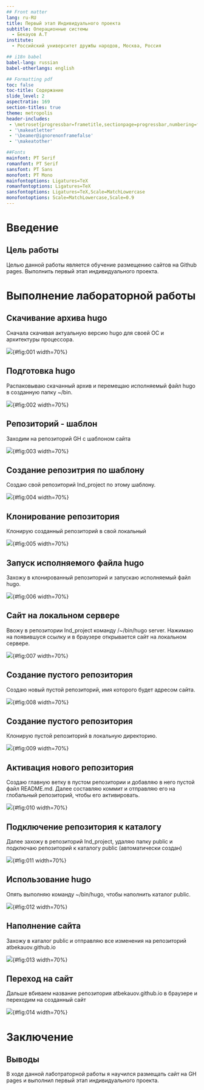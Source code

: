 ```yaml
---
## Front matter
lang: ru-RU
title: Первый этап Индивидуального проекта
subtitle: Операционные системы
  - Бекауов А.Т
institute:
  - Российский университет дружбы народов, Москва, Россия

## i18n babel
babel-lang: russian
babel-otherlangs: english

## Formatting pdf
toc: false
toc-title: Содержание
slide_level: 2
aspectratio: 169
section-titles: true
theme: metropolis
header-includes:
 - \metroset{progressbar=frametitle,sectionpage=progressbar,numbering=fraction}
 - '\makeatletter'
 - '\beamer@ignorenonframefalse'
 - '\makeatother'

##Fonts
mainfont: PT Serif
romanfont: PT Serif
sansfont: PT Sans
monofont: PT Mono
mainfontoptions: Ligatures=TeX
romanfontoptions: Ligatures=TeX
sansfontoptions: Ligatures=TeX,Scale=MatchLowercase
monofontoptions: Scale=MatchLowercase,Scale=0.9
---
```


# Введение

## Цель работы

Целью данной работы является обучение размещению сайтов на Github pages. Выполнить первый этап индивидуального проекта.


# Выполнение лабораторной работы

## Скачивание архива hugo

Сначала скачивая актуальную версию hugo для своей ОС и архитектуры процессора.

![](image/1.png){#fig:001 width=70%}

## Подготовка hugo

Распаковываю скачанный архив и перемещаю исполняемый файл hugo в созданную папку ~/bin.

![](image/2.png){#fig:002 width=70%}

## Репозиторий - шаблон

Заходим на репозиторий GH с шаблоном сайта

![](image/3.png){#fig:003 width=70%}

## Создание репозитрия по шаблону

Создаю свой репозиторий Ind_project по этому шаблону.

![](image/4.png){#fig:004 width=70%}

## Клонирование репозитория

Клонирую созданный репозиторий в свой локальный

![](image/5.png){#fig:005 width=70%}

## Запуск исполняемого файла hugo

Захожу в клонированный репозиторий и запускаю исполняемый файл hugo. 

![](image/6.png){#fig:006 width=70%}

## Сайт на локальном сервере

Ввожу в репозитории Ind_project команду /~/bin/hugo server. Нажимаю на появившуся ссылку и в браузере открывается сайт на локальном сервере.

![](image/7.png){#fig:007 width=70%}

## Создание пустого репозитория

Создаю новый пустой репозиторий, имя которого будет адресом сайта.

![](image/8.png){#fig:008 width=70%}

## Создание пустого репозитория

Клонирую пустой репозиторий в локальную директорию.

![](image/9.png){#fig:009 width=70%}

## Активация нового репозитория

Создаю главную ветку в пустом репозитории и добавляю в него пустой файл README.md. Далее составляю коммит и отправляю его на глобальный репозиторий, чтобы его активировать.

![](image/10.png){#fig:010 width=70%}

## Подключение репозитория к каталогу

Далее захожу в репозиторий Ind_project, удаляю папку public и подключаю репозиторий к каталогу public (автоматически создан)

![](image/11.png){#fig:011 width=70%}

## Использование hugo

Опять выполняю команду ~/bin/hugo, чтобы наполнить каталог public.

![](image/12.png){#fig:012 width=70%}

## Наполнение сайта

Захожу в каталог public и отправляю все изменения на репозиторий atbekauov.github.io

![](image/13.png){#fig:013 width=70%}

## Переход на сайт

Дальше вбиваем название репозитория atbekauov.github.io в браузере и переходим на созданный сайт

![](image/14.png){#fig:014 width=70%}

# Заключение

## Выводы

В ходе данной лаботраторной работы я научился размещать сайт на GH pages и выполнил первый этап индивидуального проекта.


